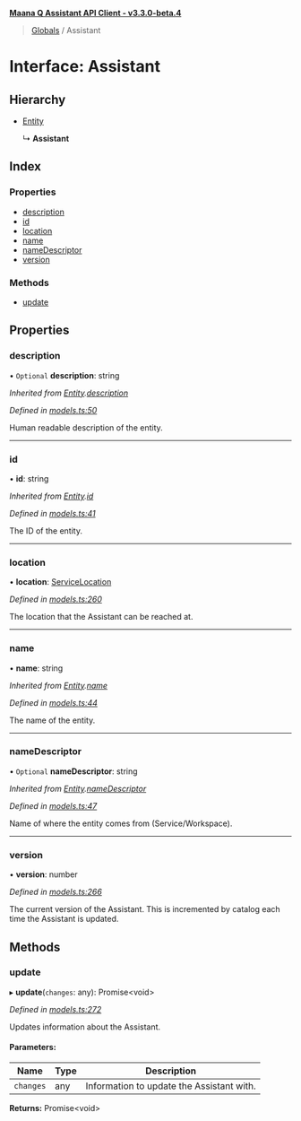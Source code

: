 **[Maana Q Assistant API Client - v3.3.0-beta.4](../README.md)**

> [Globals](../globals.md) / Assistant

# Interface: Assistant

## Hierarchy

* [Entity](entity.md)

  ↳ **Assistant**

## Index

### Properties

* [description](assistant.md#description)
* [id](assistant.md#id)
* [location](assistant.md#location)
* [name](assistant.md#name)
* [nameDescriptor](assistant.md#namedescriptor)
* [version](assistant.md#version)

### Methods

* [update](assistant.md#update)

## Properties

### description

• `Optional` **description**: string

*Inherited from [Entity](entity.md).[description](entity.md#description)*

*Defined in [models.ts:50](https://github.com/maana-io/q-assistant-client/blob/b0243f8/src/models.ts#L50)*

Human readable description of the entity.

___

### id

•  **id**: string

*Inherited from [Entity](entity.md).[id](entity.md#id)*

*Defined in [models.ts:41](https://github.com/maana-io/q-assistant-client/blob/b0243f8/src/models.ts#L41)*

The ID of the entity.

___

### location

•  **location**: [ServiceLocation](servicelocation.md)

*Defined in [models.ts:260](https://github.com/maana-io/q-assistant-client/blob/b0243f8/src/models.ts#L260)*

The location that the Assistant can be reached at.

___

### name

•  **name**: string

*Inherited from [Entity](entity.md).[name](entity.md#name)*

*Defined in [models.ts:44](https://github.com/maana-io/q-assistant-client/blob/b0243f8/src/models.ts#L44)*

The name of the entity.

___

### nameDescriptor

• `Optional` **nameDescriptor**: string

*Inherited from [Entity](entity.md).[nameDescriptor](entity.md#namedescriptor)*

*Defined in [models.ts:47](https://github.com/maana-io/q-assistant-client/blob/b0243f8/src/models.ts#L47)*

Name of where the entity comes from (Service/Workspace).

___

### version

•  **version**: number

*Defined in [models.ts:266](https://github.com/maana-io/q-assistant-client/blob/b0243f8/src/models.ts#L266)*

The current version of the Assistant.  This is incremented by catalog each
time the Assistant is updated.

## Methods

### update

▸ **update**(`changes`: any): Promise\<void>

*Defined in [models.ts:272](https://github.com/maana-io/q-assistant-client/blob/b0243f8/src/models.ts#L272)*

Updates information about the Assistant.

#### Parameters:

Name | Type | Description |
------ | ------ | ------ |
`changes` | any | Information to update the Assistant with.  |

**Returns:** Promise\<void>
